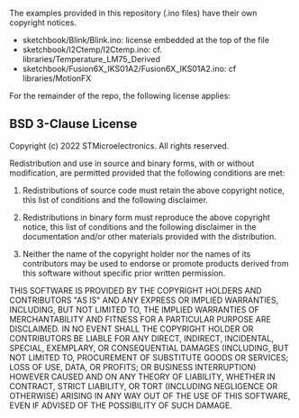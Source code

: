 The examples provided in this repository (.ino files) have their own copyright notices.
- sketchbook/Blink/Blink.ino: license embedded at the top of the file
- sketchbook/I2Ctemp/I2Ctemp.ino: cf. libraries/Temperature_LM75_Derived
- sketchbook/Fusion6X_IKS01A2/Fusion6X_IKS01A2.ino: cf libraries/MotionFX

For the remainder of the repo, the following license applies:

BSD 3-Clause License
----------

Copyright (c) 2022 STMicroelectronics. All rights reserved.

Redistribution and use in source and binary forms, with or without modification, are permitted provided that the following conditions are met:

1. Redistributions of source code must retain the above copyright notice, this list of conditions and the following disclaimer.

2. Redistributions in binary form must reproduce the above copyright notice, this list of conditions and the following disclaimer in the documentation and/or other materials provided with the distribution.

3. Neither the name of the copyright holder nor the names of its contributors may be used to endorse or promote products derived from this software without specific prior written permission.

THIS SOFTWARE IS PROVIDED BY THE COPYRIGHT HOLDERS AND CONTRIBUTORS "AS IS" AND ANY EXPRESS OR IMPLIED WARRANTIES, INCLUDING, BUT NOT LIMITED TO, THE IMPLIED WARRANTIES OF MERCHANTABILITY AND FITNESS FOR A PARTICULAR PURPOSE ARE DISCLAIMED. IN NO EVENT SHALL THE COPYRIGHT HOLDER OR CONTRIBUTORS BE LIABLE FOR ANY DIRECT, INDIRECT, INCIDENTAL, SPECIAL, EXEMPLARY, OR CONSEQUENTIAL DAMAGES (INCLUDING, BUT NOT LIMITED TO, PROCUREMENT OF SUBSTITUTE GOODS OR SERVICES; LOSS OF USE, DATA, OR PROFITS; OR BUSINESS INTERRUPTION) HOWEVER CAUSED AND ON ANY THEORY OF LIABILITY, WHETHER IN CONTRACT, STRICT LIABILITY, OR TORT (INCLUDING NEGLIGENCE OR OTHERWISE) ARISING IN ANY WAY OUT OF THE USE OF THIS SOFTWARE, EVEN IF ADVISED OF THE POSSIBILITY OF SUCH DAMAGE.
